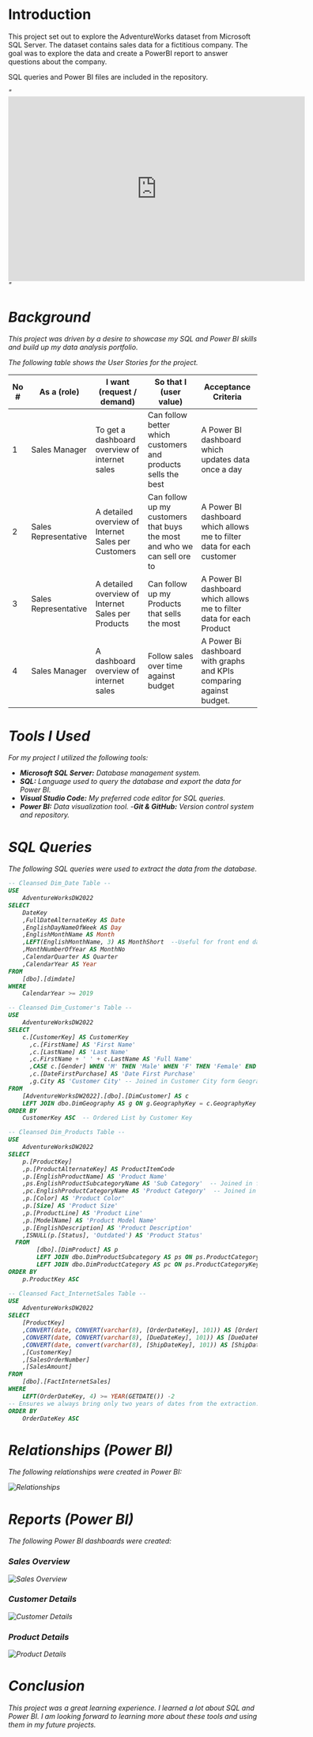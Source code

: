 # Introduction
This project set out to explore the AdventureWorks dataset from Microsoft SQL Server. The dataset contains sales data for a fictitious company. The goal was to explore the data and create a PowerBI report to answer questions about the company.

SQL queries and Power BI files are included in the repository.

<em>"<iframe title="Sales_Report" width="600" height="373.5" src="https://app.powerbi.com/view?r=eyJrIjoiNDlhNDdjOWEtOGRkMS00OWM1LTkyNGItNmE4YzQ1YjAxNjU1IiwidCI6ImRmODY3OWNkLWE4MGUtNDVkOC05OWFjLWM4M2VkN2ZmOTVhMCJ9&pageName=ReportSection" frameborder="0" allowFullScreen="true"></iframe>"

# Background
This project was driven by a desire to showcase my SQL and Power BI skills and build up my data analysis portfolio.

The following table shows the User Stories for the project.

| No # | As a (role)          | I want (request / demand)                           | So that I (user value)                                 | Acceptance Criteria                                          |
|------|----------------------|-----------------------------------------------------|--------------------------------------------------------|--------------------------------------------------------------|
| 1    | Sales Manager        | To get a dashboard overview of internet sales       | Can follow better which customers and products sells the best | A Power BI dashboard which updates data once a day           |
| 2    | Sales Representative | A detailed overview of Internet Sales per Customers | Can follow up my customers that buys the most and who we can sell ore to | A Power BI dashboard which allows me to filter data for each customer |
| 3    | Sales Representative | A detailed overview of Internet Sales per Products  | Can follow up my Products that sells the most          | A Power BI dashboard which allows me to filter data for each Product  |
| 4    | Sales Manager        | A dashboard overview of internet sales              | Follow sales over time against budget                  | A Power Bi dashboard with graphs and KPIs comparing against budget.   |

# Tools I Used
For my project I utilized the following tools:
- **Microsoft SQL Server:**  Database management system.
- **SQL:** Language used to query the database and export the data for Power BI.
- **Visual Studio Code:** My preferred code editor for SQL queries.
- **Power BI:** Data visualization tool.
-**Git & GitHub:** Version control system and repository.

# SQL Queries
The following SQL queries were used to extract the data from the database.
```sql
-- Cleansed Dim_Date Table --
USE
    AdventureWorksDW2022
SELECT
    DateKey
    ,FullDateAlternateKey AS Date
    ,EnglishDayNameOfWeek AS Day
    ,EnglishMonthName AS Month
    ,LEFT(EnglishMonthName, 3) AS MonthShort  --Useful for front end date navigation and front end graphs.
    ,MonthNumberOfYear AS MonthNo
    ,CalendarQuarter AS Quarter
    ,CalendarYear AS Year 
FROM
    [dbo].[dimdate] 
WHERE
    CalendarYear >= 2019
```

```sql
-- Cleansed Dim_Customer's Table --
USE
    AdventureWorksDW2022
SELECT
    c.[CustomerKey] AS CustomerKey
      ,c.[FirstName] AS 'First Name'
      ,c.[LastName] AS 'Last Name'
      ,c.FirstName + ' ' + c.LastName AS 'Full Name'
      ,CASE c.[Gender] WHEN 'M' THEN 'Male' WHEN 'F' THEN 'Female' END AS Gender
      ,c.[DateFirstPurchase] AS 'Date First Purchase'
      ,g.City AS 'Customer City' -- Joined in Customer City form Geography Table
FROM
    [AdventureWorksDW2022].[dbo].[DimCustomer] AS c
    LEFT JOIN dbo.DimGeography AS g ON g.GeographyKey = c.GeographyKey
ORDER BY
    CustomerKey ASC  -- Ordered List by Customer Key
```

```sql
-- Cleansed Dim_Products Table --
USE
    AdventureWorksDW2022
SELECT 
    p.[ProductKey]
    ,p.[ProductAlternateKey] AS ProductItemCode
    ,p.[EnglishProductName] AS 'Product Name'
    ,ps.EnglishProductSubcategoryName AS 'Sub Category'  -- Joined in from Sub Category Table
    ,pc.EnglishProductCategoryName AS 'Product Category'  -- Joined in from Category Table
    ,p.[Color] AS 'Product Color'
    ,p.[Size] AS 'Product Size'
    ,p.[ProductLine] AS 'Product Line'
    ,p.[ModelName] AS 'Product Model Name'
    ,p.[EnglishDescription] AS 'Product Description'
    ,ISNULL(p.[Status], 'Outdated') AS 'Product Status'
  FROM
        [dbo].[DimProduct] AS p
        LEFT JOIN dbo.DimProductSubcategory AS ps ON ps.ProductCategoryKey = p.ProductSubcategoryKey
        LEFT JOIN dbo.DimProductCategory AS pc ON ps.ProductCategoryKey = pc.ProductCategoryKey
ORDER BY
    p.ProductKey ASC
```

```sql
-- Cleansed Fact_InternetSales Table --
USE
    AdventureWorksDW2022
SELECT
    [ProductKey]
    ,CONVERT(date, CONVERT(varchar(8), [OrderDateKey], 101)) AS [OrderDateKey]
    ,CONVERT(date, CONVERT(varchar(8), [DueDateKey], 101)) AS [DueDateKey]
    ,CONVERT(date, convert(varchar(8), [ShipDateKey], 101)) AS [ShipDateKey]
    ,[CustomerKey]
    ,[SalesOrderNumber]
    ,[SalesAmount]
FROM
    [dbo].[FactInternetSales]
WHERE
    LEFT(OrderDateKey, 4) >= YEAR(GETDATE()) -2
-- Ensures we always bring only two years of dates from the extraction.
ORDER BY
    OrderDateKey ASC
```

# Relationships (Power BI)
The following relationships were created in Power BI:

![Relationships](assets/table_relationships.png)

# Reports (Power BI)
The following Power BI dashboards were created:

### Sales Overview
![Sales Overview](assets/sales_overview.png)

### Customer Details
![Customer Details](assets/customer_details.png)

### Product Details
![Product Details](assets/product_details.png)

# Conclusion
This project was a great learning experience. I learned a lot about SQL and Power BI. I am looking forward to learning more about these tools and using them in my future projects.
